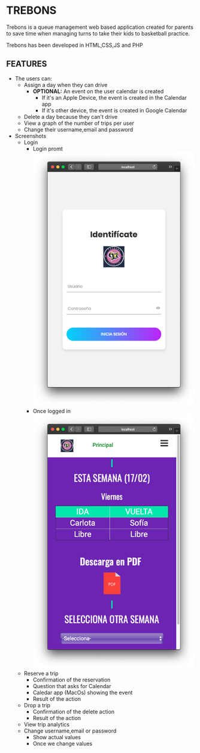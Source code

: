 # TREBONS

Trebons is a queue management web based application created for parents to save time when managing turns to take their kids to basketball practice.

Trebons has been developed in HTML,CSS,JS and PHP

## FEATURES


- The users can:
     - Assign a day when they can drive
          - **OPTIONAL:** An event on the user calendar is created
               - If it's an Apple Device, the event is created in the Calendar app
               - If it's other device, the event is created in Google Calendar
     - Delete a day because they can't drive
     - View a graph of the number of trips per user
     - Change their username,email and password
- Screenshots
     - Login
          - Login promt
          ![GitHub Logo](/screenshots/login_promt.png)
          - Once logged in
          ![GitHub Logo](/screenshots/logged_in.png)
     - Reserve a trip
          - Confirmation of the reservation
          - Question that asks for Calendar
          - Caledar app (MacOs) showing the event
          - Result of the action
     - Drop a trip
          - Confirmation of the delete action
          - Result of the action
     - View trip analytics
     - Change username,email or password
          - Show actual values
          - Once we change values

